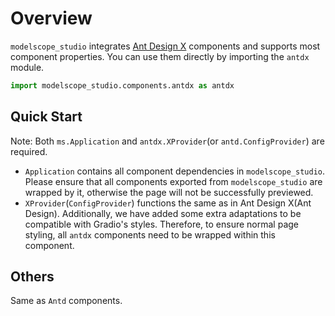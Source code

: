 # Overview

`modelscope_studio` integrates [Ant Design X](https://x.ant.design/) components and supports most component properties. You can use them directly by importing the `antdx` module.

```python
import modelscope_studio.components.antdx as antdx
```

## Quick Start

<demo name="quick_start"></demo>

Note: Both `ms.Application` and `antdx.XProvider`(or `antd.ConfigProvider`) are required.

- `Application` contains all component dependencies in `modelscope_studio`. Please ensure that all components exported from `modelscope_studio` are wrapped by it, otherwise the page will not be successfully previewed.
- `XProvider`(`ConfigProvider`) functions the same as in Ant Design X(Ant Design). Additionally, we have added some extra adaptations to be compatible with Gradio's styles. Therefore, to ensure normal page styling, all `antdx` components need to be wrapped within this component.

## Others

Same as `Antd` components.
